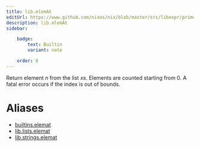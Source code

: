 ```yaml
---
title: lib.elemAt
editUrl: https://www.github.com/nixos/nix/blob/master/src/libexpr/primops.cc
description: lib.elemAt
sidebar:

    badge:
        text: Builtin
        variant: note

    order: 8
---
```


Return element *n* from the list *xs*. Elements are counted starting
from 0. A fatal error occurs if the index is out of bounds.


# Aliases

- [builtins.elemat](/nix-doc-comments/reference/builtins/builtins-elemat)
- [lib.lists.elemat](/nix-doc-comments/reference/lib/lists/lib-lists-elemat)
- [lib.strings.elemat](/nix-doc-comments/reference/lib/strings/lib-strings-elemat)


